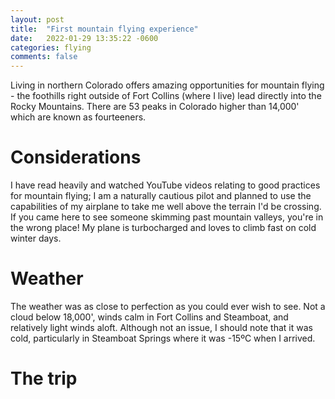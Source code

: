 ```yaml
---
layout: post
title:  "First mountain flying experience"
date:   2022-01-29 13:35:22 -0600
categories: flying
comments: false
---
```

Living in northern Colorado offers amazing opportunities for mountain flying - the foothills right outside of Fort Collins (where I live) lead directly into the Rocky Mountains. There are 53 peaks in Colorado higher than 14,000' which are known as fourteeners.

Considerations
===

I have read heavily and watched YouTube videos relating to good practices for mountain flying; I am a naturally cautious pilot and planned to use the capabilities of my airplane to take me well above the terrain I'd be crossing. If you came here to see someone skimming past mountain valleys, you're in the wrong place! My plane is turbocharged and loves to climb fast on cold winter days.

Weather
===

The weather was as close to perfection as you could ever wish to see. Not a cloud below 18,000', winds calm in Fort Collins and Steamboat, and relatively light winds aloft. Although not an issue, I should note that it was cold, particularly in Steamboat Springs where it was -15ºC when I arrived.

The trip
===
